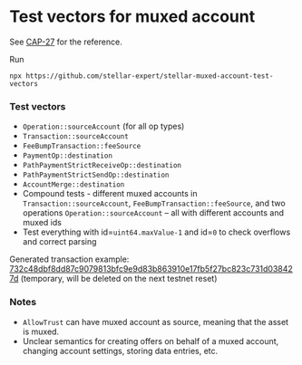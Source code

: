 # Test vectors for muxed account

See [CAP-27](https://github.com/stellar/stellar-protocol/blob/master/core/cap-0027.md) for the reference.

Run

```shell
npx https://github.com/stellar-expert/stellar-muxed-account-test-vectors
```

### Test vectors

- `Operation::sourceAccount` (for all op types)
- `Transaction::sourceAccount`
- `FeeBumpTransaction::feeSource`
- `PaymentOp::destination`
- `PathPaymentStrictReceiveOp::destination`
- `PathPaymentStrictSendOp::destination`
- `AccountMerge::destination`
- Compound tests - different muxed accounts in `Transaction::sourceAccount`, `FeeBumpTransaction::feeSource`, and two operations `Operation::sourceAccount` – all with different accounts and muxed ids
- Test everything with id=`uint64.maxValue-1` and id=`0` to check overflows and correct parsing

Generated transaction example: [732c48dbf8dd87c9079813bfc9e9d83b863910e17fb5f27bc823c731d038427d](https://stellar.expert/explorer/testnet/tx/732c48dbf8dd87c9079813bfc9e9d83b863910e17fb5f27bc823c731d038427d) (temporary, will be deleted on the next testnet reset)

### Notes

- `AllowTrust` can have muxed account as source, meaning that the asset is muxed.
- Unclear semantics for creating offers on behalf of a muxed account, changing account settings, storing data entries, etc.
